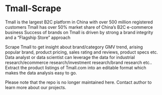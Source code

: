 # Tmall-Scrape

Tmall is the largest B2C platform in China with over 500 million registered customers Tmall has over 50% market share of China’s B2C e-commerce business Success of brands on Tmall is driven by strong a brand integrity and a “Flagship Store” approach

Scrape Tmall to get insight about brand/category GMV trend, arising popular brand, product pricing, sales rating and reviews, product specs etc. Data analyst or data scientist can leverage the data for industrial research/ecommerce research/investment research/brand research etc.. Extract the product listings of Tmall.com into an editable format which makes the data analysis easy to go. 

Please note that the repo is no longer maintained here. Contact author to learn more about our projects.
